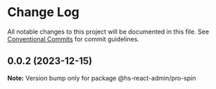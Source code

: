 # Change Log

All notable changes to this project will be documented in this file.
See [Conventional Commits](https://conventionalcommits.org) for commit guidelines.

## 0.0.2 (2023-12-15)

**Note:** Version bump only for package @hs-react-admin/pro-spin
